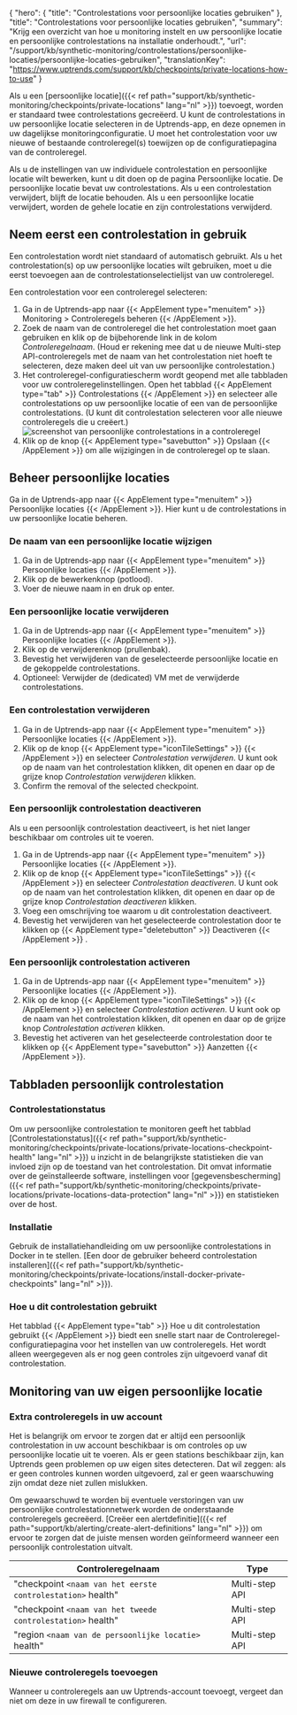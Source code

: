 {
  "hero": {
    "title": "Controlestations voor persoonlijke locaties gebruiken"
  },
  "title": "Controlestations voor persoonlijke locaties gebruiken",
  "summary": "Krijg een overzicht van hoe u monitoring instelt en uw persoonlijke locatie en persoonlijke controlestations na installatie onderhoudt.",
  "url": "/support/kb/synthetic-monitoring/controlestations/persoonlijke-locaties/persoonlijke-locaties-gebruiken",
  "translationKey": "https://www.uptrends.com/support/kb/checkpoints/private-locations-how-to-use"
}

Als u een [persoonlijke locatie]({{< ref path="support/kb/synthetic-monitoring/checkpoints/private-locations" lang="nl" >}}) toevoegt, worden er standaard twee controlestations gecreëerd. U kunt de controlestations in uw persoonlijke locatie selecteren in de Uptrends-app, en deze opnemen in uw dagelijkse monitoringconfiguratie. U moet het controlestation voor uw nieuwe of bestaande controleregel(s) toewijzen op de configuratiepagina van de controleregel. 

Als u de instellingen van uw individuele controlestation en persoonlijke locatie wilt bewerken, kunt u dit doen op de pagina Persoonlijke locatie. De persoonlijke locatie bevat uw controlestations. Als u een controlestation verwijdert, blijft de locatie behouden. Als u een persoonlijke locatie verwijdert, worden de gehele locatie en zijn controlestations verwijderd.

## Neem eerst een controlestation in gebruik
Een controlestation wordt niet standaard of automatisch gebruikt. Als u het controlestation(s) op uw persoonlijke locaties wilt gebruiken, moet u die eerst toevoegen aan de controlestationselectielijst van uw controleregel. 

Een controlestation voor een controleregel selecteren: 
1. Ga in de Uptrends-app naar {{< AppElement type="menuitem" >}} Monitoring > Controleregels beheren {{< /AppElement >}}. 
2. Zoek de naam van de controleregel die het controlestation moet gaan gebruiken en klik op de bijbehorende link in de kolom *Controleregelnaam*. (Houd er rekening mee dat u de nieuwe Multi-step API-controleregels met de naam van het controlestation niet hoeft te selecteren, deze maken deel uit van uw persoonlijke controlestation.)
3. Het controleregel-configuratiescherm wordt geopend met alle tabbladen voor uw controleregelinstellingen. Open het tabblad {{< AppElement type="tab" >}} Controlestations {{< /AppElement >}} en selecteer alle controlestations op uw persoonlijke locatie of een van de persoonlijke controlestations. (U kunt dit controlestation selecteren voor alle nieuwe controleregels die u creëert.)
![screenshot van persoonlijke controlestations in a controleregel](/img/content/scr_private-location-checkpoints-tab-monitor.min.png)
4. Klik op de knop {{< AppElement type="savebutton" >}} Opslaan {{< /AppElement >}} om alle wijzigingen in de controleregel op te slaan.

## Beheer persoonlijke locaties 

Ga in de Uptrends-app naar {{< AppElement type="menuitem" >}} Persoonlijke locaties {{< /AppElement >}}. Hier kunt u de controlestations in uw persoonlijke locatie beheren. 

### De naam van een persoonlijke locatie wijzigen

1. Ga in de Uptrends-app naar {{< AppElement type="menuitem" >}} Persoonlijke locaties {{< /AppElement >}}.
2. Klik op de bewerkenknop (potlood).
3. Voer de nieuwe naam in en druk op enter.

### Een persoonlijke locatie verwijderen

1. Ga in de Uptrends-app naar {{< AppElement type="menuitem" >}} Persoonlijke locaties {{< /AppElement >}}.
2. Klik op de verwijderenknop (prullenbak). 
3. Bevestig het verwijderen van de geselecteerde persoonlijke locatie en de gekoppelde controlestations.
4. Optioneel: Verwijder de (dedicated) VM met de verwijderde controlestations.

### Een controlestation verwijderen

1. Ga in de Uptrends-app naar {{< AppElement type="menuitem" >}} Persoonlijke locaties {{< /AppElement >}}.
2. Klik op de knop {{< AppElement type="iconTileSettings" >}}  {{< /AppElement >}} en selecteer *Controlestation verwijderen*. U kunt ook op de naam van het controlestation klikken, dit openen en daar op de grijze knop *Controlestation verwijderen* klikken. 
3. Confirm the removal of the selected checkpoint.

### Een persoonlijk controlestation deactiveren

Als u een persoonlijk controlestation deactiveert, is het niet langer beschikbaar om controles uit te voeren. 

1. Ga in de Uptrends-app naar {{< AppElement type="menuitem" >}} Persoonlijke locaties {{< /AppElement >}}.
2. Klik op de knop {{< AppElement type="iconTileSettings" >}}  {{< /AppElement >}} en selecteer *Controlestation deactiveren*. U kunt ook op de naam van het controlestation klikken, dit openen en daar op de grijze knop *Controlestation deactiveren* klikken. 
3. Voeg een omschrijving toe waarom u dit controlestation deactiveert.  
4. Bevestig het verwijderen van het geselecteerde controlestation door te klikken op {{< AppElement type="deletebutton" >}} Deactiveren {{< /AppElement >}} .

### Een persoonlijk controlestation activeren

1. Ga in de Uptrends-app naar {{< AppElement type="menuitem" >}} Persoonlijke locaties {{< /AppElement >}}.
2. Klik op de knop {{< AppElement type="iconTileSettings" >}}  {{< /AppElement >}} en selecteer *Controlestation activeren*. U kunt ook op de naam van het controlestation klikken, dit openen en daar op de grijze knop *Controlestation activeren* klikken. 
3. Bevestig het activeren van het geselecteerde controlestation door te klikken op {{< AppElement type="savebutton" >}} Aanzetten {{< /AppElement >}}.

## Tabbladen persoonlijk controlestation

### Controlestationstatus 
Om uw persoonlijke controlestation te monitoren geeft het tabblad [Controlestationstatus]({{< ref path="support/kb/synthetic-monitoring/checkpoints/private-locations/private-locations-checkpoint-health" lang="nl" >}}) u inzicht in de belangrijkste statistieken die van invloed zijn op de toestand van het controlestation. Dit omvat informatie over de geïnstalleerde software, instellingen voor [gegevensbescherming]({{< ref path="support/kb/synthetic-monitoring/checkpoints/private-locations/private-locations-data-protection" lang="nl" >}}) en statistieken over de host. 

### Installatie  

Gebruik de installatiehandleiding om uw persoonlijke controlestations in Docker in te stellen. [Een door de gebruiker beheerd controlestation installeren]({{< ref path="support/kb/synthetic-monitoring/checkpoints/private-locations/install-docker-private-checkpoints" lang="nl" >}}).
### Hoe u dit controlestation gebruikt

Het tabblad {{< AppElement type="tab" >}} Hoe u dit controlestation gebruikt {{< /AppElement >}} biedt een snelle start naar de Controleregel-configuratiepagina voor het instellen van uw controleregels. Het wordt alleen weergegeven als er nog geen controles zijn uitgevoerd vanaf dit controlestation.
 

## Monitoring van uw eigen persoonlijke locatie
### Extra controleregels in uw account

Het is belangrijk om ervoor te zorgen dat er altijd een persoonlijk controlestation in uw account beschikbaar is om controles op uw persoonlijke locatie uit te voeren. Als er geen stations beschikbaar zijn, kan Uptrends geen problemen op uw eigen sites detecteren. Dat wil zeggen: als er geen controles kunnen worden uitgevoerd, zal er geen waarschuwing zijn omdat deze niet zullen mislukken.

Om gewaarschuwd te worden bij eventuele verstoringen van uw persoonlijke controlestationnetwerk worden de onderstaande controleregels gecreëerd. [Creëer een alertdefinitie]({{< ref path="support/kb/alerting/create-alert-definitions" lang="nl" >}}) om ervoor te zorgen dat de juiste mensen worden geïnformeerd wanneer een persoonlijk controlestation uitvalt.

| **Controleregelnaam**                                      | **Type**       |
|-------------------------------------------------------|----------------|
| "checkpoint `<naam van het eerste controlestation>` health"  | Multi-step API |
| "checkpoint `<naam van het tweede controlestation>` health" | Multi-step API |
| "region `<naam van de persoonlijke locatie>` health"      | Multi-step API |

### Nieuwe controleregels toevoegen 

Wanneer u controleregels aan uw Uptrends-account toevoegt, vergeet dan niet om deze in uw firewall te configureren.